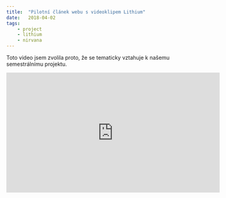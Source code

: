 ```yaml
---
title:  "Pilotní článek webu s videoklipem Lithium"
date:   2018-04-02
tags: 
    - project
    - lithium
    - nirvana
---
```


Toto video jsem zvolila proto, že se tematicky vztahuje k našemu semestrálnímu projektu.

<iframe width="560" height="315" src="https://www.youtube.com/embed/pkcJEvMcnEg" frameborder="0" allow="autoplay; encrypted-media" allowfullscreen></iframe>